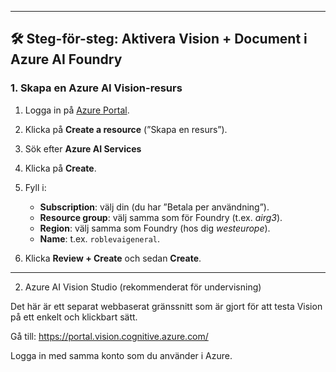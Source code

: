 
---

## 🛠 Steg-för-steg: Aktivera Vision + Document i Azure AI Foundry

### 1. Skapa en **Azure AI Vision-resurs**

1. Logga in på [Azure Portal](https://portal.azure.com).
2. Klicka på **Create a resource** (”Skapa en resurs”).
3. Sök efter **Azure AI Services**
4. Klicka på **Create**.
5. Fyll i:

   * **Subscription**: välj din (du har ”Betala per användning”).
   * **Resource group**: välj samma som för Foundry (t.ex. *airg3*).
   * **Region**: välj samma som Foundry (hos dig *westeurope*).
   * **Name**: t.ex. `roblevaigeneral`.
6. Klicka **Review + Create** och sedan **Create**.

---

2. Azure AI Vision Studio (rekommenderat för undervisning)

Det här är ett separat webbaserat gränssnitt som är gjort för att testa Vision på ett enkelt och klickbart sätt.

Gå till: https://portal.vision.cognitive.azure.com/

Logga in med samma konto som du använder i Azure.


